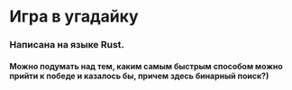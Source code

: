 # Игра в угадайку

### Написана на языке Rust.

#### Можно подумать над тем, каким самым быстрым способом можно прийти к победе и казалось бы, причем здесь бинарный поиск?)
